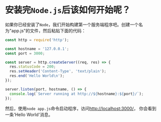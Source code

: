 # 安装完`Node.js`后该如何开始呢？

如果你已经安装了`Node`，我们开始构建第一个服务端程序吧。创建一个名为"app.js"的文件，然后粘贴下面的代码：

```js
const http = require('http');

const hostname = '127.0.0.1';
const port = 3000;

const server = http.createServer((req, res) => {
  res.statusCode = 200;
  res.setHeader('Content-Type', 'text/plain');
  res.end('Hello World\n');
});

server.listen(port, hostname, () => {
  console.log(`Server running at http://${hostname}:${port}/`);
});
```

然后，使用`node app.js`命令启动程序，访问[http://localhost:3000/](http://localhost:3000/)，
你会看到一条'Hello World'消息。
